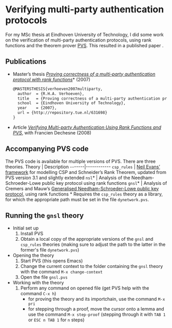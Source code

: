 # Verifying multi-party authentication protocols

For my MSc thesis at Eindhoven University of Technology, I did some work on the verification of multi-party authentication protocols, using rank functions and the theorem prover [PVS](http://pvs.csl.sri.com/). This resulted in a published paper .

## Publications
* Master’s thesis [*Proving correctness of a multi-party authentication protocol with rank functions*](http://repository.tue.nl/631698)*&nbsp;(2007)<br>
  ```tex
  @MASTERSTHESIS{verhoeven2007multiparty,
	author	= {R.H.A. Verhoeven},
	title	= {Proving correctness of a multi-party authentication protocol with rank functions},
	school	= {Eindhoven University of Technology},
	year	= {2007},
	url	= {http://repository.tue.nl/631698}
  }
  ```
* Article [*Verifying Multi-party Authentication Using Rank Functions and PVS*](http://link.springer.com/chapter/10.1007%2F978-3-642-01465-9_15?LI=true), with Francien Dechesne (2008)

## Accompanying PVS code
The PVS code is available for multiple versions of PVS. There are three theories.
Theory | Description
-------|------------
```csp_rules``` | [Neil Evans’ framework](http://dx.doi.org/10.1016/j.jlap.2004.09.005) for modelling CSP and Schneider’s Rank Theorem, updated from PVS version 3.1 and slightly extended
```nsl```*   | Analysis of the Needham-Schroeder-Lowe public key protocol using rank functions
```gnsl```*      | Analysis of Cremers and Mauw’s [Generalised Needham-Schroeder-Lowe public key protocol](http://citeseerx.ist.psu.edu/viewdoc/summary?doi=10.1.1.122.8106), using rank functions
\* Requires the ```csp_rules``` theory as a library, for which the appropriate path must be set in the file ```dynetwork.pvs```.

## Running the ```gnsl``` theory

* Initial set up
  1. Install PVS
  2. Obtain a local copy of the appropriate versions of the ```gnsl``` and ```csp_rules``` theories (making sure to adjust the path to the latter in the former's file ```dynetwork.pvs```)
* Opening the theory
  1. Start PVS (this opens Emacs)
  2. Change the current context to the folder containing the ```gnsl``` theory with the command ```M‑x change‑context```
  3. Open the file ```gnsl.pvs```
* Working with the theory
  1. Perform any command on opened file (get PVS help with the command ```C‑x h```)
     * for proving the theory and its importchain, use the command ```M‑x pri```
     * for stepping through a proof, move the cursor onto a lemma and use the command ```M‑x step-proof``` (stepping through it with ```TAB 1``` or <code>ESC n TAB 1</code> for ```n``` steps)
